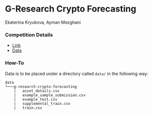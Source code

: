 # G-Research Crypto Forecasting

Ekaterina Kryukova, Ayman Mezghani

### Competition Details
* [Link](https://www.kaggle.com/c/g-research-crypto-forecasting)
* [Data](https://www.kaggle.com/c/g-research-crypto-forecasting/data)

### How-To
Data is to be placed under a directory called `data/` in the following way:<br/>
```
data
└───g-research-crypto-forecasting
    |   asset_details.csv
    |   example_sample_submission.csv
    |   example_test.csv
    |   supplemental_train.csv
    |   train.csv
